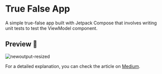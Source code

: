 # True False App
A simple true-false app built with Jetpack Compose that involves writing unit tests to test the ViewModel component.

## Preview 👀
![newoutput-resized](https://github.com/emineinan/TrueFalseApp/assets/56589369/ff15fcd4-7693-4304-a75a-5ee9befba3a9)

For a detailed explanation, you can check the article on [Medium](https://medium.com/huawei-developers/how-to-write-unit-tests-for-viewmodel-in-jetpack-compose-eb06cc81042c).


